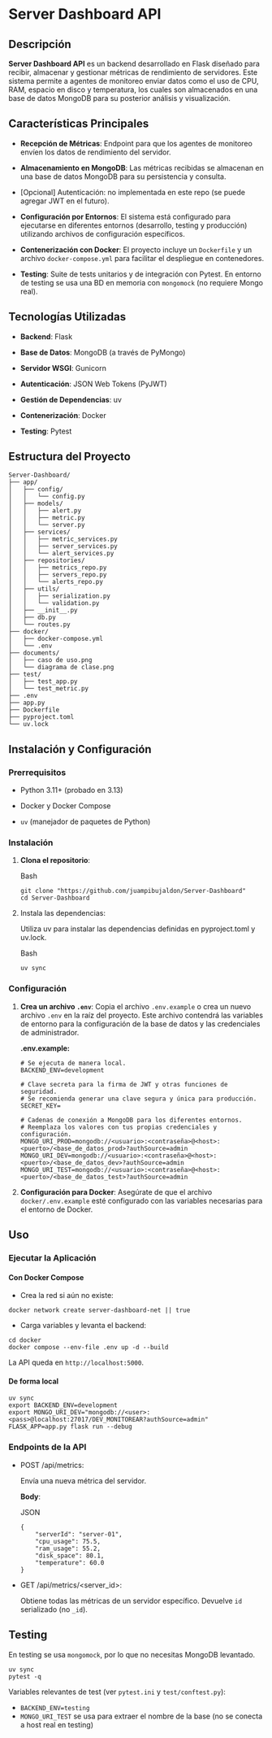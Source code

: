 # Server Dashboard API

## Descripción

**Server Dashboard API** es un backend desarrollado en Flask diseñado para recibir, almacenar y gestionar métricas de rendimiento de servidores. Este sistema permite a agentes de monitoreo enviar datos como el uso de CPU, RAM, espacio en disco y temperatura, los cuales son almacenados en una base de datos MongoDB para su posterior análisis y visualización.

## Características Principales

-   **Recepción de Métricas**: Endpoint para que los agentes de monitoreo envíen los datos de rendimiento del servidor.
    
-   **Almacenamiento en MongoDB**: Las métricas recibidas se almacenan en una base de datos MongoDB para su persistencia y consulta.
    
-   [Opcional] Autenticación: no implementada en este repo (se puede agregar JWT en el futuro).
    
-   **Configuración por Entornos**: El sistema está configurado para ejecutarse en diferentes entornos (desarrollo, testing y producción) utilizando archivos de configuración específicos.
    
-   **Contenerización con Docker**: El proyecto incluye un `Dockerfile` y un archivo `docker-compose.yml` para facilitar el despliegue en contenedores.
    
-   **Testing**: Suite de tests unitarios y de integración con Pytest. En entorno de testing se usa una BD en memoria con `mongomock` (no requiere Mongo real).
    
## Tecnologías Utilizadas

-   **Backend**: Flask
    
-   **Base de Datos**: MongoDB (a través de PyMongo)
    
-   **Servidor WSGI**: Gunicorn
    
-   **Autenticación**: JSON Web Tokens (PyJWT)
    
-   **Gestión de Dependencias**: uv
    
-   **Contenerización**: Docker
    
-   **Testing**: Pytest
    

## Estructura del Proyecto

```
Server-Dashboard/
├── app/
│   ├── config/
│   │   └── config.py
│   ├── models/
│   │   ├── alert.py
│   │   ├── metric.py
│   │   └── server.py
│   ├── services/
│   │   ├── metric_services.py
│   │   ├── server_services.py
│   │   └── alert_services.py
│   ├── repositories/
│   │   ├── metrics_repo.py
│   │   ├── servers_repo.py
│   │   └── alerts_repo.py
│   ├── utils/
│   │   ├── serialization.py
│   │   └── validation.py
│   ├── __init__.py
│   ├── db.py
│   └── routes.py
├── docker/
│   ├── docker-compose.yml
│   └── .env
├── documents/
│   ├── caso de uso.png
│   └── diagrama de clase.png
├── test/
│   ├── test_app.py
│   └── test_metric.py
├── .env
├── app.py
├── Dockerfile
├── pyproject.toml
└── uv.lock

```

## Instalación y Configuración

### Prerrequisitos

-   Python 3.11+ (probado en 3.13)
    
-   Docker y Docker Compose
    
-   `uv` (manejador de paquetes de Python)
    

### Instalación

1.  **Clona el repositorio**:
    
    Bash
    
    ```
    git clone "https://github.com/juampibujaldon/Server-Dashboard"
    cd Server-Dashboard
    
    ```
    
2.  Instala las dependencias:
    
    Utiliza uv para instalar las dependencias definidas en pyproject.toml y uv.lock.
    
    Bash
    
    ```
    uv sync
    
    ```
    


### Configuración

1.  **Crea un archivo `.env`**: Copia el archivo `.env.example` o crea un nuevo archivo `.env` en la raíz del proyecto. Este archivo contendrá las variables de entorno para la configuración de la base de datos y las credenciales de administrador.
    
    **.env.example:**
    
    ```
    # Se ejecuta de manera local.
    BACKEND_ENV=development
    
    # Clave secreta para la firma de JWT y otras funciones de seguridad.
    # Se recomienda generar una clave segura y única para producción.
    SECRET_KEY=
    
    # Cadenas de conexión a MongoDB para los diferentes entornos.
    # Reemplaza los valores con tus propias credenciales y configuración.
    MONGO_URI_PROD=mongodb://<usuario>:<contraseña>@<host>:<puerto>/<base_de_datos_prod>?authSource=admin
    MONGO_URI_DEV=mongodb://<usuario>:<contraseña>@<host>:<puerto>/<base_de_datos_dev>?authSource=admin
    MONGO_URI_TEST=mongodb://<usuario>:<contraseña>@<host>:<puerto>/<base_de_datos_test>?authSource=admin
    
    ```
    
2.  **Configuración para Docker**: Asegúrate de que el archivo `docker/.env.example` esté configurado con las variables necesarias para el entorno de Docker.
    

## Uso

### Ejecutar la Aplicación

#### Con Docker Compose

- Crea la red si aún no existe:

```
docker network create server-dashboard-net || true
```

- Carga variables y levanta el backend:

```
cd docker
docker compose --env-file .env up -d --build
```

La API queda en `http://localhost:5000`.

#### De forma local

```
uv sync
export BACKEND_ENV=development
export MONGO_URI_DEV="mongodb://<user>:<pass>@localhost:27017/DEV_MONITOREAR?authSource=admin"
FLASK_APP=app.py flask run --debug
```

### Endpoints de la API

-   POST /api/metrics:
    
    Envía una nueva métrica del servidor.
    
    **Body**:
    
    JSON
    
    ```
    {
        "serverId": "server-01",
        "cpu_usage": 75.5,
        "ram_usage": 55.2,
        "disk_space": 80.1,
        "temperature": 60.0
    }
    
    ```
    
-   GET /api/metrics/<server_id>:
    
    Obtiene todas las métricas de un servidor específico. Devuelve `id` serializado (no `_id`).
    

## Testing

En testing se usa `mongomock`, por lo que no necesitas MongoDB levantado.

```
uv sync
pytest -q
```

Variables relevantes de test (ver `pytest.ini` y `test/conftest.py`):

- `BACKEND_ENV=testing`
- `MONGO_URI_TEST` se usa para extraer el nombre de la base (no se conecta a host real en testing)
